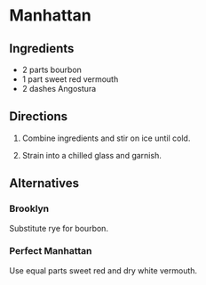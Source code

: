 # Manhattan

## Ingredients

- 2 parts bourbon
- 1 part sweet red vermouth
- 2 dashes Angostura

## Directions

1. Combine ingredients and stir on ice until cold.

2. Strain into a chilled glass and garnish.

## Alternatives

### Brooklyn

Substitute rye for bourbon.

### Perfect Manhattan

Use equal parts sweet red and dry white vermouth.